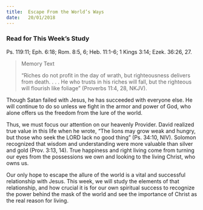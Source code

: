 ```yaml
---
title:  Escape From the World’s Ways
date:   20/01/2018
---
```


### Read for This Week’s Study
Ps. 119:11; Eph. 6:18; Rom. 8:5, 6; Heb. 11:1-6; 1 Kings 3:14; Ezek. 36:26, 27.

> <p>Memory Text</p>
> “Riches do not profit in the day of wrath, but righteousness delivers from death. . . . He who trusts in his riches will fall, but the righteous will flourish like foliage” (Proverbs 11:4, 28, NKJV).

Though Satan failed with Jesus, he has succeeded with everyone else. He will continue to do so unless we fight in the armor and power of God, who alone offers us the freedom from the lure of the world.

Thus, we must focus our attention on our heavenly Provider. David realized true value in this life when he wrote, “The lions may grow weak and hungry, but those who seek the LORD lack no good thing” (Ps. 34:10, NIV). Solomon recognized that wisdom and understanding were more valuable than silver and gold (Prov. 3:13, 14). True happiness and right living come from turning our eyes from the possessions we own and looking to the living Christ, who owns us.

Our only hope to escape the allure of the world is a vital and successful relationship with Jesus. This week, we will study the elements of that relationship, and how crucial it is for our own spiritual success to recognize the power behind the mask of the world and see the importance of Christ as the real reason for living.
